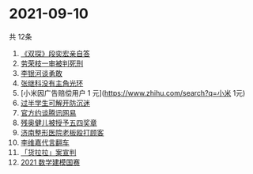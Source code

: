 # 2021-09-10
  共 12条

  <!-- BEGIN -->
  <!-- 最后更新时间:Fri Sep 10 2021 22:10:02 GMT+0000 (Coordinated Universal Time) -->
  1. [《双探》段奕宏亲自答](https://www.zhihu.com/search?q=双探)
1. [劳荣枝一审被判死刑](https://www.zhihu.com/search?q=劳荣枝)
1. [李银河谈勇敢](https://www.zhihu.com/search?q=李银河)
1. [张继科没有主角光环](https://www.zhihu.com/search?q=张继科)
1. [小米因广告赔偿用户 1 元](https://www.zhihu.com/search?q=小米 1元)
1. [过半学生可解开防沉迷](https://www.zhihu.com/search?q=防沉迷)
1. [官方约谈腾讯网易](https://www.zhihu.com/search?q=腾讯网易)
1. [残奥健儿被授予五四奖章](https://www.zhihu.com/search?q=残奥健儿)
1. [济南整形医院老板殴打顾客](https://www.zhihu.com/search?q=济南整形医院)
1. [李维嘉代言翻车](https://www.zhihu.com/search?q=李维嘉)
1. [「货拉拉」案宣判](https://www.zhihu.com/search?q=货拉拉)
1. [2021 数学建模国赛](https://www.zhihu.com/search?q=数学建模国赛)
  <!-- END -->
  